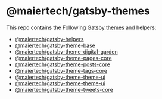 # @maiertech/gatsby-themes

This repo contains the Following
[Gatsby themes](https://www.gatsbyjs.com/docs/themes/) and helpers:

- [@maiertech/gatsby-helpers](https://github.com/maiertech/gatsby-themes/tree/master/packages/gatsby-helpers)
- [@maiertech/gatsby-theme-base](https://github.com/maiertech/gatsby-themes/tree/master/packages/gatsby-theme-base)
- [@maiertech/gatsby-theme-digital-garden](https://github.com/maiertech/gatsby-themes/tree/master/packages/gatsby-theme-digital-garden)
- [@maiertech/gatsby-theme-pages-core](https://github.com/maiertech/gatsby-themes/tree/master/packages/gatsby-theme-pages-core)
- [@maiertech/gatsby-theme-posts-core](https://github.com/maiertech/gatsby-themes/tree/master/packages/gatsby-theme-posts-core)
- [@maiertech/gatsby-theme-tags-core](https://github.com/maiertech/gatsby-themes/tree/master/packages/gatsby-theme-tags-core)
- [@maiertech/gatsby-theme-theme-ui](https://github.com/maiertech/gatsby-themes/tree/master/packages/gatsby-theme-theme-ui)
- [@maiertech/gatsby-theme-theme-ui](https://github.com/maiertech/gatsby-themes/tree/master/packages/gatsby-theme-theme-ui)
- [@maiertech/gatsby-theme-tweets-core](https://github.com/maiertech/gatsby-themes/tree/master/packages/gatsby-theme-tweets-core)
